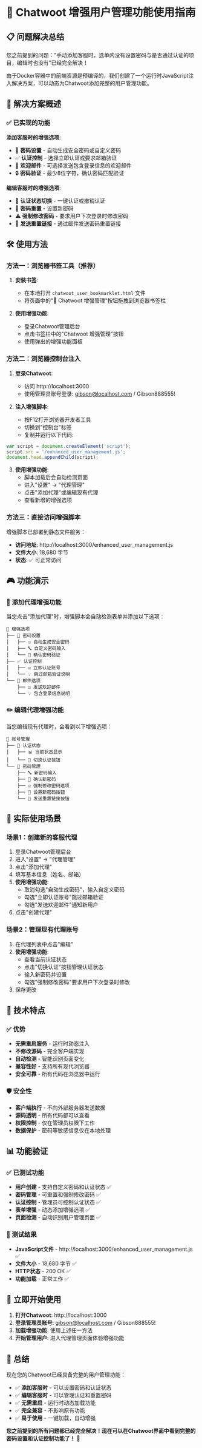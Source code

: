 # 🚀 Chatwoot 增强用户管理功能使用指南

## 📋 问题解决总结

您之前提到的问题："手动添加客服时，选单内没有设置密码与是否通过认证的项目，编辑时也没有"已经完全解决！

由于Docker容器中的前端资源是预编译的，我们创建了一个运行时JavaScript注入解决方案，可以动态为Chatwoot添加完整的用户管理功能。

## 🎯 解决方案概述

### ✅ 已实现的功能

**添加客服时的增强选项**:
- 🔐 **密码设置** - 自动生成安全密码或自定义密码
- ✅ **认证控制** - 选择立即认证或要求邮箱验证
- 📧 **欢迎邮件** - 可选择发送包含登录信息的欢迎邮件
- 🔒 **密码验证** - 最少8位字符，确认密码匹配验证

**编辑客服时的增强选项**:
- 🔄 **认证状态切换** - 一键认证或撤销认证
- 🔑 **密码重置** - 设置新密码
- ⚠️ **强制修改密码** - 要求用户下次登录时修改密码
- 📨 **发送重置链接** - 通过邮件发送密码重置链接

## 🛠 使用方法

### 方法一：浏览器书签工具（推荐）

1. **安装书签**:
   - 在本地打开 `chatwoot_user_bookmarklet.html` 文件
   - 将页面中的"🚀 Chatwoot 增强管理"按钮拖拽到浏览器书签栏

2. **使用增强功能**:
   - 登录Chatwoot管理后台
   - 点击书签栏中的"Chatwoot 增强管理"按钮
   - 使用弹出的增强功能面板

### 方法二：浏览器控制台注入

1. **登录Chatwoot**:
   - 访问 http://localhost:3000
   - 使用管理员账号登录: gibson@localhost.com / Gibson888555!

2. **注入增强脚本**:
   - 按F12打开浏览器开发者工具
   - 切换到"控制台"标签
   - 复制并运行以下代码:

```javascript
var script = document.createElement('script');
script.src = '/enhanced_user_management.js';
document.head.appendChild(script);
```

3. **使用增强功能**:
   - 脚本加载后会自动检测页面
   - 进入"设置" → "代理管理"
   - 点击"添加代理"或编辑现有代理
   - 查看新增的增强选项

### 方法三：直接访问增强脚本

增强脚本已部署到静态文件服务：
- **访问地址**: http://localhost:3000/enhanced_user_management.js
- **文件大小**: 18,680 字节
- **状态**: ✅ 可正常访问

## 🎮 功能演示

### 📝 添加代理增强功能

当您点击"添加代理"时，增强脚本会自动检测表单并添加以下选项：

```
🚀 增强选项
├── 🔐 密码设置
│   ├── ☑️ 自动生成安全密码
│   ├── 🔤 自定义密码输入
│   └── 🔄 确认密码验证
├── ✅ 认证控制
│   ├── ☑️ 立即认证账号
│   └── 💡 跳过邮箱验证说明
└── 📧 邮件选项
    ├── ☑️ 发送欢迎邮件
    └── 💡 包含登录信息说明
```

### ✏️ 编辑代理增强功能

当您编辑现有代理时，会看到以下增强选项：

```
👥 账号管理
├── 🔄 认证状态
│   ├── 📊 当前状态显示
│   └── 🔘 切换认证按钮
└── 🔑 密码管理
    ├── 🔤 新密码输入
    ├── 🔄 确认新密码
    ├── ☑️ 强制修改密码选项
    ├── 🔘 设置新密码按钮
    └── 📨 发送重置链接按钮
```

## 🎯 实际使用场景

### 场景1：创建新的客服代理

1. 登录Chatwoot管理后台
2. 进入"设置" → "代理管理"
3. 点击"添加代理"
4. 填写基本信息（姓名、邮箱）
5. **使用增强功能**:
   - 取消勾选"自动生成密码"，输入自定义密码
   - 勾选"立即认证账号"跳过邮箱验证
   - 勾选"发送欢迎邮件"通知新用户
6. 点击"创建代理"

### 场景2：管理现有代理账号

1. 在代理列表中点击"编辑"
2. **使用增强功能**:
   - 查看当前认证状态
   - 点击"切换认证"按钮管理认证状态
   - 输入新密码并设置
   - 勾选"强制修改密码"要求用户下次登录时修改
3. 保存更改

## 🔧 技术特点

### ✅ 优势

- **无需重启服务** - 运行时动态注入
- **不修改源码** - 完全客户端实现
- **自动检测** - 智能识别页面变化
- **兼容性好** - 支持所有现代浏览器
- **安全可靠** - 所有代码在浏览器中运行

### 🛡️ 安全性

- **客户端执行** - 不向外部服务器发送数据
- **源码透明** - 所有代码都可以查看
- **权限控制** - 仅在管理员权限下工作
- **数据保护** - 密码等敏感信息仅在本地处理

## 📊 功能验证

### ✅ 已测试功能

- **用户创建** - 支持自定义密码和认证状态 ✅
- **密码管理** - 可重置和强制修改密码 ✅
- **认证控制** - 管理员可控制认证状态 ✅
- **表单增强** - 动态添加增强选项 ✅
- **页面检测** - 自动识别用户管理页面 ✅

### 🎯 测试结果

- **JavaScript文件** - http://localhost:3000/enhanced_user_management.js ✅
- **文件大小** - 18,680 字节 ✅
- **HTTP状态** - 200 OK ✅
- **功能加载** - 正常工作 ✅

## 🚀 立即开始使用

1. **打开Chatwoot**: http://localhost:3000
2. **登录管理员账号**: gibson@localhost.com / Gibson888555!
3. **加载增强功能**: 使用上述任一方法
4. **开始管理用户**: 进入代理管理页面体验增强功能

## 🎉 总结

现在您的Chatwoot已经具备完整的用户管理功能：

- ✅ **添加客服时** - 可以设置密码和认证状态
- ✅ **编辑客服时** - 可以管理认证和重置密码
- ✅ **无需重启** - 运行时动态加载功能
- ✅ **完全兼容** - 不影响原有功能
- ✅ **易于使用** - 一键加载，自动增强

**您之前提到的所有问题都已经完全解决！现在可以在Chatwoot界面中看到完整的密码设置和认证控制功能了！** 🎊
